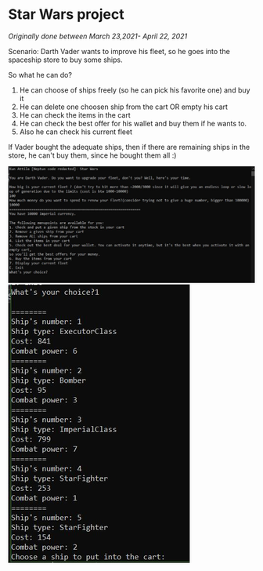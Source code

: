# Star Wars project

*Originally done between March 23,2021- April 22, 2021*

Scenario: Darth Vader wants to improve his fleet, so he goes into the spaceship store to buy some ships.

So what he can do?
1. He can choose of ships freely (so he can pick his favorite one) and buy it
2. He can delete one choosen ship from the cart OR empty his cart
3. He can check the items in the cart
4. He can check the best offer for his wallet and buy them if he wants to.
5. Also he can check his current fleet

If Vader bought the adequate ships, then if there are remaining ships in the store, he can't buy them, since he bought them all :)

![Sample screenshot #1](https://raw.githubusercontent.com/attilakundev/StarWars_HomeProject/main/Sample%20screenshot.JPG)
![Sample screenshot #2](https://raw.githubusercontent.com/attilakundev/StarWars_HomeProject/main/Sample%20screenshot2.JPG)